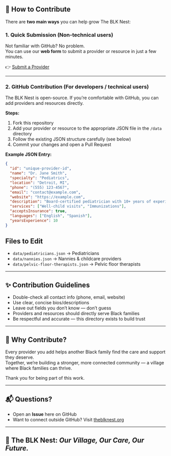 ## 🤝 How to Contribute

There are **two main ways** you can help grow The BLK Nest:

### 1. Quick Submission (Non-technical users)

Not familiar with GitHub? No problem.  
You can use our **web form** to submit a provider or resource in just a few minutes.

👉 [Submit a Provider](https://theblknest.org/contribute)  

---

### 2. GitHub Contribution (For developers / technical users)

The BLK Nest is open-source. If you’re comfortable with GitHub, you can add providers and resources directly.

**Steps:**
1. Fork this repository  
2. Add your provider or resource to the appropriate JSON file in the `/data` directory  
3. Follow the existing JSON structure carefully (see below)  
4. Commit your changes and open a Pull Request  

**Example JSON Entry:**
```json
{
  "id": "unique-provider-id",
  "name": "Dr. Jane Smith",
  "specialty": "Pediatrics",
  "location": "Detroit, MI",
  "phone": "(555) 123-4567",
  "email": "contact@example.com",
  "website": "https://example.com",
  "description": "Board-certified pediatrician with 10+ years of experience serving Black families.",
  "services": ["Well-child visits", "Immunizations"],
  "acceptsInsurance": true,
  "languages": ["English", "Spanish"],
  "yearsExperience": 10
}
```

## Files to Edit

- `data/pediatricians.json` → Pediatricians  
- `data/nannies.json` → Nannies & childcare providers  
- `data/pelvic-floor-therapists.json` → Pelvic floor therapists  

---

## ✨ Contribution Guidelines

- Double-check all contact info (phone, email, website)  
- Use clear, concise bios/descriptions  
- Leave out fields you don’t know — don’t guess  
- Providers and resources should directly serve Black families  
- Be respectful and accurate — this directory exists to build trust  

---

## 💛 Why Contribute?

Every provider you add helps another Black family find the care and support they deserve.  
Together, we’re building a stronger, more connected community — a village where Black families can thrive.  

Thank you for being part of this work.  

---

## 📬 Questions?

- Open an **Issue** here on GitHub  
- Want to connect outside GitHub? Visit [theblknest.org](https://theblknest.org)  

---

## 🪹 The BLK Nest: *Our Village, Our Care, Our Future.*
